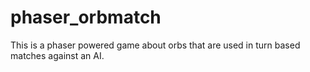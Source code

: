 # phaser_orbmatch

This is a phaser powered game about orbs that are used in turn based matches against an AI.